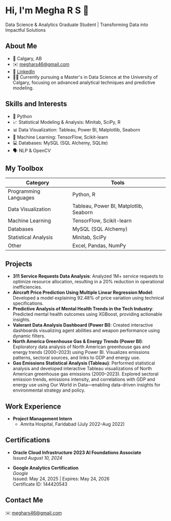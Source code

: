 # Hi, I'm Megha R S 👋

Data Science & Analytics Graduate Student | Transforming Data into Impactful Solutions

## About Me

- 📍 Calgary, AB
- ✉️ [meghars46@gmail.com](mailto:meghars46@gmail.com)
- 💼 [LinkedIn](https://linkedin.com/in/megha-rs)
- 👩‍🎓 Currently pursuing a Master's in Data Science at the University of Calgary, focusing on advanced analytical techniques and predictive modeling.

## Skills and Interests

- 🐍 Python
- 📈 Statistical Modeling & Analysis: Minitab, SciPy, R
- 📊 Data Visualization: Tableau, Power BI, Matplotlib, Seaborn
- 🤖 Machine Learning: TensorFlow, Scikit-learn
- 💻 Databases: MySQL (SQL Alchemy, SQLite)
- 🗣️ NLP & OpenCV

## My Toolbox

| Category               | Tools                                                                                                                                |
| ---------------------- | ------------------------------------------------------------------------------------------------------------------------------------ |
| Programming Languages  | Python, R                                                                                                                           |
| Data Visualization     | Tableau, Power BI, Matplotlib, Seaborn                                                                                             |
| Machine Learning       | TensorFlow, Scikit-learn                                                                                                            |
| Databases              | MySQL (SQL Alchemy)                                                                                                                |
| Statistical Analysis   | Minitab, SciPy                                                                                                                      |
| Other                  | Excel, Pandas, NumPy                                                                                                                |


## Projects

- **311 Service Requests Data Analysis**: Analyzed 1M+ service requests to optimize resource allocation, resulting in a 20% reduction in operational inefficiencies.
- **Aircraft Price Prediction Using Multiple Linear Regression Model**: Developed a model explaining 92.48% of price variation using technical specifications.
- **Predictive Analysis of Mental Health Trends in the Tech Industry**: Predicted mental health outcomes using XGBoost, providing actionable insights.
- **Valorant Data Analysis Dashboard (Power BI)**: Created interactive dashboards visualizing agent abilities and weapon performance using dynamic filters.
- **North America Greenhouse Gas & Energy Trends (Power BI)**: Exploratory data analysis of North American greenhouse gas and energy trends (2000–2023) using Power BI. Visualizes emissions patterns, sectoral sources, and links to GDP and energy use.
- **Gas Emissions Statistical Analysis (Tableau)**: Performed statistical analysis and developed interactive Tableau visualizations of North American greenhouse gas emissions (2000–2023). Explored sectoral emission trends, emissions intensity, and correlations with GDP and energy use using Our World in Data—enabling data-driven insights for environmental strategy and policy.



## Work Experience

- **Project Management Intern**
  - Amrita Hospital, Faridabad (July 2022–Aug 2022)

## Certifications

- **Oracle Cloud Infrastructure 2023 AI Foundations Associate**  
  *Issued August 10, 2024*

- **Google Analytics Certification**  
  *Google*  
  Issued: May 24, 2025 | Expires: May 24, 2026  
  Certificate ID: 144420543


## Contact Me

✉️ [meghars46@gmail.com](mailto:meghars46@gmail.com)
